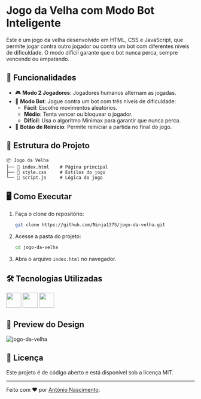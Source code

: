 # Jogo da Velha com Modo Bot Inteligente

Este é um jogo da velha desenvolvido em HTML, CSS e JavaScript, que permite jogar contra outro jogador ou contra um bot com diferentes níveis de dificuldade. O modo difícil garante que o bot nunca perca, sempre vencendo ou empatando.

## 🚀 Funcionalidades

- 🎮 **Modo 2 Jogadores**: Jogadores humanos alternam as jogadas.
- 🤖 **Modo Bot**: Jogue contra um bot com três níveis de dificuldade:
  - **Fácil**: Escolhe movimentos aleatórios.
  - **Médio**: Tenta vencer ou bloquear o jogador.
  - **Difícil**: Usa o algoritmo Minimax para garantir que nunca perca.
- 🔄 **Botão de Reinício**: Permite reiniciar a partida no final do jogo.

## 📂 Estrutura do Projeto

```
📦 Jogo da Velha
├── 📜 index.html    # Página principal
├── 📜 style.css     # Estilos do jogo
└── 📜 script.js     # Lógica do jogo
```

## 🖥️ Como Executar

1. Faça o clone do repositório:
   ```sh
   git clone https://github.com/Ninja1375/jogo-da-velha.git
   ```
2. Acesse a pasta do projeto:
   ```sh
   cd jogo-da-velha
   ```
3. Abra o arquivo `index.html` no navegador.

## 🛠️ Tecnologias Utilizadas

<a href="https://programartudo.blogspot.com/2024/11/html-tudo-o-que-precisa-para-comecar.html" target="_blank"><img loading="lazy" src="https://cdn.jsdelivr.net/gh/devicons/devicon/icons/html5/html5-original.svg" width="40" height="40"/></a> <a href="https://programartudo.blogspot.com/2024/11/css-como-dar-estilo-ao-teu-website.html" target="_blank"><img loading="lazy" src="https://cdn.jsdelivr.net/gh/devicons/devicon/icons/css3/css3-original.svg" width="40" height="40"/></a> <a href="https://programartudo.blogspot.com/2024/11/javascript-linguagem-dinamica-da-web.html" target="_blank"><img loading="lazy" src="https://cdn.jsdelivr.net/gh/devicons/devicon/icons/javascript/javascript-original.svg" width="40" height="40"/></a>

## 🎨 **Preview do Design**

![jogo-da-velha](https://github.com/user-attachments/assets/db141954-48fe-4b60-ad1c-a67432a31cc0)

## 📜 Licença

Este projeto é de código aberto e está disponível sob a licença MIT.

---

Feito com ❤️ por [Antônio Nascimento](https://github.com/Ninja1375).
